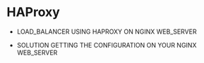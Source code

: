 # HAProxy
* LOAD_BALANCER USING HAPROXY ON NGINX WEB_SERVER

* SOLUTION GETTING THE CONFIGURATION ON YOUR NGINX WEB_SERVER
